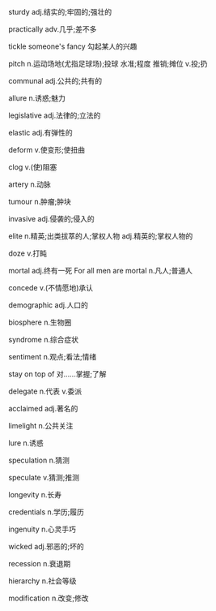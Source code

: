 sturdy adj.结实的;牢固的;强壮的

practically adv.几乎;差不多

tickle someone's fancy 勾起某人的兴趣

pitch n.运动场地(尤指足球场);投球
        水准;程度
        推销;摊位
      v.投;扔

communal adj.公共的;共有的

allure n.诱惑;魅力

legislative adj.法律的;立法的

elastic adj.有弹性的

deform v.使变形;使扭曲

clog v.(使)阻塞

artery n.动脉

tumour n.肿瘤;肿块

invasive adj.侵袭的;侵入的

elite n.精英;出类拔萃的人;掌权人物
      adj.精英的;掌权人物的

doze v.打盹

mortal adj.终有一死 For all men are mortal
       n.凡人;普通人

concede v.(不情愿地)承认

demographic adj.人口的

biosphere n.生物圈

syndrome n.综合症状 

sentiment n.观点;看法;情绪

stay on top of 对......掌握;了解

delegate n.代表
         v.委派

acclaimed adj.著名的

limelight n.公共关注

lure n.诱惑

speculation n.猜测

speculate v.猜测;推测

longevity n.长寿

credentials n.学历;履历

ingenuity n.心灵手巧

wicked  adj.邪恶的;坏的

recession n.衰退期

hierarchy n.社会等级

modification n.改变;修改



